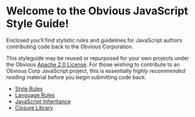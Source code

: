 # Welcome to the Obvious JavaScript Style Guide!

Enclosed you'll find stylistic rules and guidelines for JavaScript authors contributing code back to the Obvious Corporation.

This styleguide may be reused or repurposed for your own projects under the Obvious [Apache 2.0 License](https://github.com/Obvious/open-source/blob/master/apache-license-2.0.md). For those wishing to contribute to an Obvious Corp JavaScript project, this is essentially *highly recommended reading* material before you begin submitting code back.

  * [Style Rules](./style-rules.md)
  * [Language Rules](./language-rules.md)
  * [JavaScript Inheritance](./inheritance.md)
  * [Closure Library](./closure-library.md)